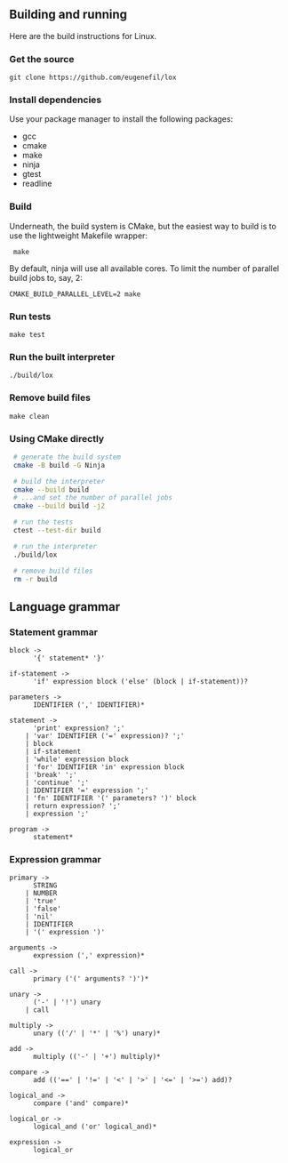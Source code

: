 ## Building and running

Here are the build instructions for Linux.

### Get the source

```
git clone https://github.com/eugenefil/lox
```

### Install dependencies

Use your package manager to install the following packages:

- gcc
- cmake
- make
- ninja
- gtest
- readline

### Build

Underneath, the build system is CMake, but the easiest way to build is
to use the lightweight Makefile wrapper:

```
 make
```

By default, ninja will use all available cores. To limit the number of
parallel build jobs to, say, 2:

```
CMAKE_BUILD_PARALLEL_LEVEL=2 make
```

### Run tests

```
make test
```

### Run the built interpreter

```
./build/lox
```

### Remove build files

```
make clean
```

### Using CMake directly

```sh
 # generate the build system
 cmake -B build -G Ninja

 # build the interpreter
 cmake --build build
 # ...and set the number of parallel jobs
 cmake --build build -j2

 # run the tests
 ctest --test-dir build

 # run the interpreter
 ./build/lox

 # remove build files
 rm -r build
```

## Language grammar

### Statement grammar

```
block ->
      '{' statement* '}'

if-statement ->
      'if' expression block ('else' (block | if-statement))?

parameters ->
      IDENTIFIER (',' IDENTIFIER)*

statement ->
      'print' expression? ';'
    | 'var' IDENTIFIER ('=' expression)? ';'
    | block
    | if-statement
    | 'while' expression block
    | 'for' IDENTIFIER 'in' expression block
    | 'break' ';'
    | 'continue' ';'
    | IDENTIFIER '=' expression ';'
    | 'fn' IDENTIFIER '(' parameters? ')' block
    | return expression? ';'
    | expression ';'

program ->
      statement*
```

### Expression grammar

```
primary ->
      STRING
    | NUMBER
    | 'true'
    | 'false'
    | 'nil'
    | IDENTIFIER
    | '(' expression ')'

arguments ->
      expression (',' expression)*

call ->
      primary ('(' arguments? ')')*

unary ->
      ('-' | '!') unary
    | call

multiply ->
      unary (('/' | '*' | '%') unary)*

add ->
      multiply (('-' | '+') multiply)*

compare ->
      add (('==' | '!=' | '<' | '>' | '<=' | '>=') add)?

logical_and ->
      compare ('and' compare)*

logical_or ->
      logical_and ('or' logical_and)*

expression ->
      logical_or
```
